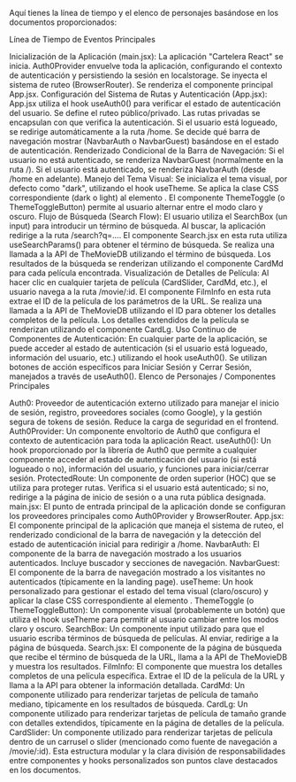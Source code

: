 Aquí tienes la línea de tiempo y el elenco de personajes basándose en los documentos proporcionados:

Línea de Tiempo de Eventos Principales

Inicialización de la Aplicación (main.jsx):
La aplicación "Cartelera React" se inicia.
Auth0Provider envuelve toda la aplicación, configurando el contexto de autenticación y persistiendo la sesión en localstorage.
Se inyecta el sistema de ruteo (BrowserRouter).
Se renderiza el componente principal App.jsx.
Configuración del Sistema de Rutas y Autenticación (App.jsx):
App.jsx utiliza el hook useAuth0() para verificar el estado de autenticación del usuario.
Se define el ruteo público/privado.
Las rutas privadas se encapsulan con <ProtectedRoute> que verifica la autenticación.
Si el usuario está logueado, se redirige automáticamente a la ruta /home.
Se decide qué barra de navegación mostrar (NavbarAuth o NavbarGuest) basándose en el estado de autenticación.
Renderizado Condicional de la Barra de Navegación:
Si el usuario no está autenticado, se renderiza NavbarGuest (normalmente en la ruta /).
Si el usuario está autenticado, se renderiza NavbarAuth (desde /home en adelante).
Manejo del Tema Visual:
Se inicializa el tema visual, por defecto como "dark", utilizando el hook useTheme.
Se aplica la clase CSS correspondiente (dark o light) al elemento <html>.
El componente ThemeToggle (o ThemeToggleButton) permite al usuario alternar entre el modo claro y oscuro.
Flujo de Búsqueda (Search Flow):
El usuario utiliza el SearchBox (un input) para introducir un término de búsqueda.
Al buscar, la aplicación redirige a la ruta /search?q=....
El componente Search.jsx en esta ruta utiliza useSearchParams() para obtener el término de búsqueda.
Se realiza una llamada a la API de TheMovieDB utilizando el término de búsqueda.
Los resultados de la búsqueda se renderizan utilizando el componente CardMd para cada película encontrada.
Visualización de Detalles de Película:
Al hacer clic en cualquier tarjeta de película (CardSlider, CardMd, etc.), el usuario navega a la ruta /movie/:id.
El componente FilmInfo en esta ruta extrae el ID de la película de los parámetros de la URL.
Se realiza una llamada a la API de TheMovieDB utilizando el ID para obtener los detalles completos de la película.
Los detalles extendidos de la película se renderizan utilizando el componente CardLg.
Uso Continuo de Componentes de Autenticación:
En cualquier parte de la aplicación, se puede acceder al estado de autenticación (si el usuario está logueado, información del usuario, etc.) utilizando el hook useAuth0().
Se utilizan botones de acción específicos para Iniciar Sesión y Cerrar Sesión, manejados a través de useAuth0().
Elenco de Personajes / Componentes Principales

Auth0: Proveedor de autenticación externo utilizado para manejar el inicio de sesión, registro, proveedores sociales (como Google), y la gestión segura de tokens de sesión. Reduce la carga de seguridad en el frontend.
Auth0Provider: Un componente envoltorio de Auth0 que configura el contexto de autenticación para toda la aplicación React.
useAuth0(): Un hook proporcionado por la librería de Auth0 que permite a cualquier componente acceder al estado de autenticación del usuario (si está logueado o no), información del usuario, y funciones para iniciar/cerrar sesión.
ProtectedRoute: Un componente de orden superior (HOC) que se utiliza para proteger rutas. Verifica si el usuario está autenticado; si no, redirige a la página de inicio de sesión o a una ruta pública designada.
main.jsx: El punto de entrada principal de la aplicación donde se configuran los proveedores principales como Auth0Provider y BrowserRouter.
App.jsx: El componente principal de la aplicación que maneja el sistema de ruteo, el renderizado condicional de la barra de navegación y la detección del estado de autenticación inicial para redirigir a /home.
NavbarAuth: El componente de la barra de navegación mostrado a los usuarios autenticados. Incluye buscador y secciones de navegación.
NavbarGuest: El componente de la barra de navegación mostrado a los visitantes no autenticados (típicamente en la landing page).
useTheme: Un hook personalizado para gestionar el estado del tema visual (claro/oscuro) y aplicar la clase CSS correspondiente al elemento <html>.
ThemeToggle (o ThemeToggleButton): Un componente visual (probablemente un botón) que utiliza el hook useTheme para permitir al usuario cambiar entre los modos claro y oscuro.
SearchBox: Un componente input utilizado para que el usuario escriba términos de búsqueda de películas. Al enviar, redirige a la página de búsqueda.
Search.jsx: El componente de la página de búsqueda que recibe el término de búsqueda de la URL, llama a la API de TheMovieDB y muestra los resultados.
FilmInfo: El componente que muestra los detalles completos de una película específica. Extrae el ID de la película de la URL y llama a la API para obtener la información detallada.
CardMd: Un componente utilizado para renderizar tarjetas de película de tamaño mediano, típicamente en los resultados de búsqueda.
CardLg: Un componente utilizado para renderizar tarjetas de película de tamaño grande con detalles extendidos, típicamente en la página de detalles de la película.
CardSlider: Un componente utilizado para renderizar tarjetas de película dentro de un carrusel o slider (mencionado como fuente de navegación a /movie/:id).
Esta estructura modular y la clara división de responsabilidades entre componentes y hooks personalizados son puntos clave destacados en los documentos.
